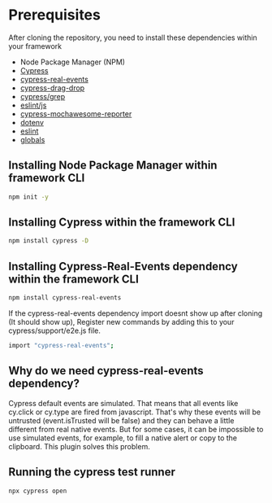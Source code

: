 # Prerequisites
After cloning the repository, you need to install these dependencies within your framework 
- Node Package Manager (NPM)
- [Cypress](https://www.npmjs.com/package/cypress)
- [cypress-real-events](https://www.npmjs.com/package/cypress-real-events)
- [cypress-drag-drop]()
- [cypress/grep](https://www.npmjs.com/package/@cypress/grep)
- [eslint/js]()
- [cypress-mochawesome-reporter]()
- [dotenv](https://www.npmjs.com/package/dotenv)
- [eslint](https://www.npmjs.com/package/eslint)
- [globals]()



## Installing Node Package Manager within framework CLI

```bash
npm init -y
```

## Installing Cypress within the framework CLI

```bash
npm install cypress -D
```

## Installing Cypress-Real-Events dependency within the framework CLI

```bash
npm install cypress-real-events
```

If the cypress-real-events dependency import doesnt show up after cloning (It should show up), Register new commands by adding this to your cypress/support/e2e.js file.

```bash
import "cypress-real-events";
```

## Why do we need cypress-real-events dependency?
Cypress default events are simulated. That means that all events like cy.click or cy.type are fired from javascript. That's why these events will be untrusted (event.isTrusted will be false) and they can behave a little different from real native events. But for some cases, it can be impossible to use simulated events, for example, to fill a native alert or copy to the clipboard. This plugin solves this problem.

## Running the cypress test runner

```bash
npx cypress open
```
